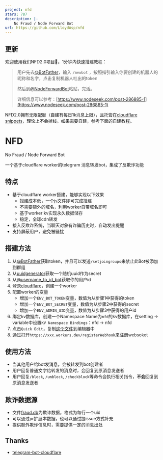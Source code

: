 ```yaml
---
project: nfd
stars: 787
description: |-
    No Fraud / Node Forward Bot
url: https://github.com/LloydAsp/nfd
---
```


## 更新

欢迎使用我们NFD2.0项目🎉，1分钟内快速搭建教程：

> 用户先去[@BotFather](https://t.me/NodeForwardBot/BotFather)，输入 `/newbot` ，按照指引输入你要创建的机器人的昵称和名字，点击复制机器人吐出的token
> 
> 然后到[@NodeForwardBot](https://t.me/NodeForwardBot)粘贴，完活。
> 
> 详细信息可以参考：[https://www.nodeseek.com/post-286885-1](https://www.nodeseek.com/post-286885-1)

NFD2.0拥有无限配额（自建有每日1k消息上限），且托管在[cloudflare snippets](https://developers.cloudflare.com/rules/snippets/)，理论上不会掉线。如果需要自建，参考下面的自建教程。

# NFD
No Fraud / Node Forward Bot

一个基于cloudflare worker的telegram 消息转发bot，集成了反欺诈功能

## 特点
- 基于cloudflare worker搭建，能够实现以下效果
    - 搭建成本低，一个js文件即可完成搭建
    - 不需要额外的域名，利用worker自带域名即可
    - 基于worker kv实现永久数据储存
    - 稳定，全球cdn转发
- 接入反欺诈系统，当聊天对象有诈骗历史时，自动发出提醒
- 支持屏蔽用户，避免被骚扰

## 搭建方法
1. 从[@BotFather](https://t.me/BotFather)获取token，并且可以发送`/setjoingroups`来禁止此Bot被添加到群组
2. 从[uuidgenerator](https://www.uuidgenerator.net/)获取一个随机uuid作为secret
3. 从[@username_to_id_bot](https://t.me/username_to_id_bot)获取你的用户id
4. 登录[cloudflare](https://workers.cloudflare.com/)，创建一个worker
5. 配置worker的变量
    - 增加一个`ENV_BOT_TOKEN`变量，数值为从步骤1中获得的token
    - 增加一个`ENV_BOT_SECRET`变量，数值为从步骤2中获得的secret
    - 增加一个`ENV_ADMIN_UID`变量，数值为从步骤3中获得的用户id
6. 绑定kv数据库，创建一个Namespace Name为`nfd`的kv数据库，在setting -> variable中设置`KV Namespace Bindings`：nfd -> nfd
7. 点击`Quick Edit`，复制[这个文件](./worker.js)到编辑器中
8. 通过打开`https://xxx.workers.dev/registerWebhook`来注册websoket

## 使用方法
- 当其他用户给bot发消息，会被转发到bot创建者
- 用户回复普通文字给转发的消息时，会回复到原消息发送者
- 用户回复`/block`, `/unblock`, `/checkblock`等命令会执行相关指令，**不会**回复到原消息发送者

## 欺诈数据源
- 文件[fraud.db](./fraud.db)为欺诈数据，格式为每行一个uid
- 可以通过pr扩展本数据，也可以通过提issue方式补充
- 提供额外欺诈信息时，需要提供一定的消息出处

## Thanks
- [telegram-bot-cloudflare](https://github.com/cvzi/telegram-bot-cloudflare)


